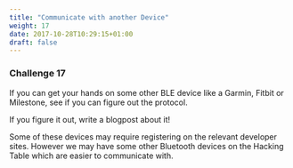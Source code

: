 ```yaml
---
title: "Communicate with another Device"
weight: 17
date: 2017-10-28T10:29:15+01:00
draft: false
---
```

### Challenge 17

If you can get your hands on some other BLE device like a Garmin, Fitbit or Milestone, see if you can figure out the protocol.

If you figure it out, write a blogpost about it!

Some of these devices may require registering on the relevant developer sites. However we may have some other Bluetooth devices on the Hacking Table which are easier to communicate with.


